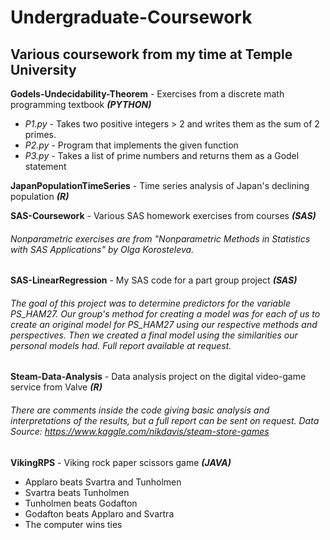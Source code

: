 # Undergraduate-Coursework
## Various coursework from my time at Temple University


**Godels-Undecidability-Theorem** - Exercises from a discrete math programming textbook _**(PYTHON)**_
- _P1.py_ - Takes two positive integers > 2 and writes them as the sum of 2 primes.
- _P2.py_ - Program that implements the given function
- _P3.py_ - Takes a list of prime numbers and returns them as a Godel statement


**JapanPopulationTimeSeries** - Time series analysis of Japan's declining population _**(R)**_

**SAS-Coursework** - Various SAS homework exercises from courses _**(SAS)**_
###### Nonparametric exercises are from "Nonparametric Methods in Statistics with SAS Applications" by Olga Korosteleva.

**SAS-LinearRegression** - My SAS code for a part group project _**(SAS)**_
###### The goal of this project was to determine predictors for the variable PS_HAM27. Our group's method for creating a model was for each of us to create an original model for PS_HAM27 using our respective methods and perspectives. Then we created a final model using the similarities our personal models had. Full report available at request.

**Steam-Data-Analysis** - Data analysis project on the digital video-game service from Valve _**(R)**_
###### There are comments inside the code giving basic analysis and interpretations of the results, but a full report can be sent on request. Data Source: https://www.kaggle.com/nikdavis/steam-store-games

**VikingRPS** - Viking rock paper scissors game _**(JAVA)**_
- Applaro beats Svartra and Tunholmen 
- Svartra beats Tunholmen 
- Tunholmen beats Godafton
-  Godafton beats Applaro and Svartra 
-  The computer wins ties

